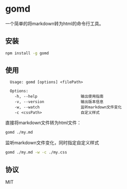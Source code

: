 # gomd

一个简单的将markdown转为html的命令行工具。

## 安装

```bash
npm install -g gomd
```

## 使用

```
  Usage: gomd [options] <filePath>

  Options:
    -h, --help                   输出使用指南
    -v, --version                输出版本信息
    -w, --watch                  监听markdown文件变化
    -c <cssPath>                 自定义样式
```

直接将markdown文件转为html文件：

```bash
gomd ./my.md
```

监听markdown文件变化，同时指定自定义样式

```bash
gomd ./my.md -w -c ./my.css
```

## 协议

MIT
